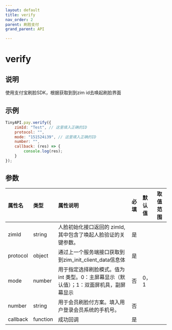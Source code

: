 ```yaml
---
layout: default
title: verify
nav_order: 2
parent: 刷脸支付
grand_parent: API

---
```


# verify
## 说明
使用支付宝刷脸SDK，根据获取到到zim id去唤起刷脸界面

## 示例
```javascript
TinyAPI.pay.verify({
    zimId: "Test", // 这里填入正确的ID
    protocol: "",
    mode: "151524i39", // 这里填入正确的ID
    number: "",
    callback: (res) => {
        console.log(res);
    }
});
```

## 参数

| 属性名        | 类型       | 属性说明                                  | 必填  | 默认值 | 取值范围                                                         |
|:-----------|:---------|:--------------------------------------|:----|:----|:-------------------------------------------------------------|
| zimId | string   | 人脸初始化接口返回的 zimId, 其中包含了唤起人脸验证的关键参数。   | 是   |     |                                                              |
| protocol  | object   | 通过上一个服务端接口获取到到zim_init_client_data信息体 | 是   |     |                                                              |
| mode      | number   | 用于指定选择刷脸模式。值为 int 类型。0：主屏幕显示（默认值）；1：双面屏机具，副屏幕显示   | 否   | 0，1 |  |
| number  | string   | 用于会员刷脸付方案。填入用户登录会员系统的手机号。    | 否   |     |                                                              |
| callback   | function | 成功回调                                  | 是   |     |                                                              |

